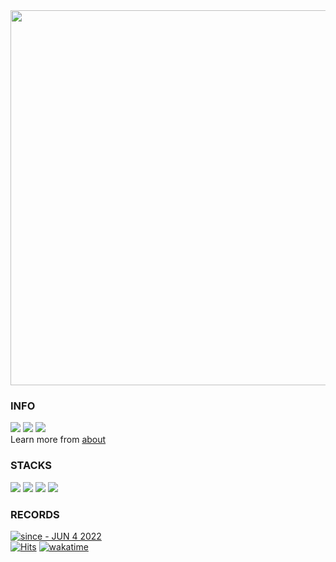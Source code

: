 <!-- <img src="./header.svg">
![hanryang-animation-high](https://github.com/071yoon/071yoon/assets/66371206/5774d753-0050-469e-aee1-04f797e974bf) -->

<!-- 🏫 Konkuk Univ. Smart Vehicle Engineering 2017.03 ~ 2020.12

🏫 Konkuk Univ. ICT Engineering 2021.03 ~

🧑🏼‍💻 42Seoul Cadet 2021.11 ~ 2022.05

🧑🏼‍💻 SW Mastero 13th 2022.04 ~ 2022.12 -->


<!--![Your Repository's Stats](https://github-readme-stats.vercel.app/api?username=071yoon&show_icons=true)-->

<img src='https://github.com/071yoon/071yoon/assets/66371206/5f5a3c9b-bb0e-4d0c-8be8-40b925415a96' width='600'>

### INFO

<a href="https://yeonggi.notion.site/YeongGi-s-Scratch-9085f2628b87451a9e19e655c9c5bd5e" target="_blank"><img src="https://img.shields.io/badge/Notion-FFFFFF?style=flat&logo=Notion&logoColor=000000"/></a> <a href="https://071yoon.github.io" target="_blank"><img src="https://img.shields.io/badge/github.io-FFFFFF?style=flat&logo=github&logoColor=000000"/></a>  <a href="https://velog.io/@071yoon" target="_blank"><img src="https://img.shields.io/badge/velog-20C997?style=flat&logo=velog&logoColor=white"/></a>  
Learn more from [about](https://yeonggi-about.vercel.app/)

### STACKS

<img src="https://img.shields.io/badge/React-20232A?style=for-the-badge&logo=react&logoColor=61DAFB"> <img src="https://img.shields.io/badge/C-00599C?style=for-the-badge&logo=c&logoColor=white"> <img src="https://img.shields.io/badge/C%2B%2B-00599C?style=for-the-badge&logo=c%2B%2B&logoColor=white"> <img src="https://img.shields.io/badge/TypeScript-007ACC?style=for-the-badge&logo=typescript&logoColor=white">

### RECORDS

[![since - JUN 4 2022](https://img.shields.io/badge/since-JUN_4_2022-2ea44f)](https://wakatime.com/@Yoon) <br/>
[![Hits](https://hits.seeyoufarm.com/api/count/incr/badge.svg?url=https%3A%2F%2Fwww.github.com%2F071yoon%2F&count_bg=%2379C83D&title_bg=%23555555&icon=&icon_color=%23E7E7E7&title=hits&edge_flat=false)](https://hits.seeyoufarm.com) [![wakatime](https://wakatime.com/badge/user/4292264a-e9dd-4cc1-8ab6-1ada6ddb177a.svg)](https://wakatime.com/@4292264a-e9dd-4cc1-8ab6-1ada6ddb177a)

<!-- [![Solved.ac 프로필](http://mazassumnida.wtf/api/v2/generate_badge?boj=dbs3924)](https://solved.ac/dbs3924) [![Top Langs](https://github-readme-stats.vercel.app/api/top-langs/?username=071yoon&exclude_repo=Matching-App-via-MBTI,071yoon.github.io&layout=compact)](https://github.com/071yoon/github-readme-stats) -->

<!--
![071yoon's GitHub stats](https://github-readme-stats.vercel.app/api?username=071yoon&show_icons=true&theme=radical)
[![yeoyoon's 42 stats](https://badge42.herokuapp.com/api/stats/yeoyoon?cursus=C%20Piscine)](https://github.com/JaeSeoKim/badge42)
 [![071yoon's github stats](https://github-readme-stats.vercel.app/api?username=071yoon)](https://github.com/anuraghazra/github-readme-stats)

**071yoon/071yoon** is a ✨ _special_ ✨ repository because its `README.md` (this file) appears on your GitHub profile.

Here are some ideas to get you started:

- 🔭 I’m currently working on ...
- 🌱 I’m currently learning ...
- 👯 I’m looking to collaborate on ...
- 🤔 I’m looking for help with ...
- 💬 Ask me about ...
- 📫 How to reach me: ...
- 😄 Pronouns: ...
- ⚡ Fun fact: ...
-->
